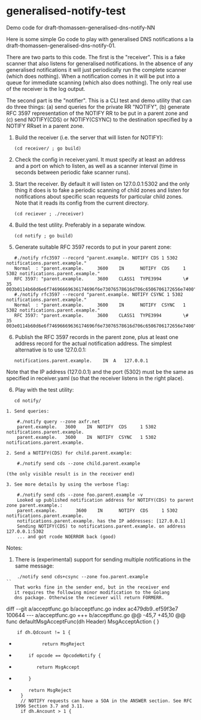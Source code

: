 # generalised-notify-test

Demo code for draft-thomassen-generalised-dns-notify-NN

Here is some simple Go code to play with generalised DNS notifications a la
draft-thomassen-generalised-dns-notify-01.

There are two parts to this code. The first is the "receiver". This is
a fake scanner that also listens for generalised notifications. In the
absence of any generalised notifications it will just periodically run
the complete scanner (which does nothing). When a notification comes
in it will be put into a queue for immediate scanning (which also does
nothing). The only real use of the receiver is the log output.

The second part is the "notifier". This is a CLI test and demo utility
that can do three things: (a) send queries for the private RR "NOTIFY",
(b) generate RFC 3597 representation of the NOTIFY RR to be put in a
parent zone and (c) send NOTIFY(CDS) or NOTIFY(CSYNC) to the destination
specified by a NOTIFY RRset in a parent zone.

1. Build the receiver (i.e. the server that will listen for NOTIFY):
```
   (cd receiver/ ; go build)
```

2. Check the config in receiver.yaml. It must specify at least an
   address and a port on which to listen, as well as a scanner interval
   (time in seconds between periodic fake scanner runs).

3. Start the receiver. By default it will listen on 127.0.0.1:5302 and
   the only thing it does is to fake a periodic scanning of child
   zones and listen for notifications about specific scan requests for
   particular child zones. Note that it reads its config from the
   current directory.
```   
   (cd reciever ; ./receiver)
```

4. Build the test utility. Preferably in a separate window.
```
   (cd notify ; go build)
```

5. Generate suitable RFC 3597 records to put in your parent zone:

```
   #./notify rfc3597 --record "parent.example. NOTIFY CDS 1 5302 notifications.parent.example."
   Normal  : "parent.example.     3600    IN      NOTIFY  CDS     1 5302 notifications.parent.example."
   RFC 3597: "parent.example.     3600    CLASS1  TYPE3994        \# 35 003b0114b60d6e6f74696669636174696f6e73076578616d706c6506706172656e7400"
   #./notify rfc3597 --record "parent.example. NOTIFY CSYNC 1 5302 notifications.parent.example."
   Normal  : "parent.example.     3600    IN      NOTIFY  CSYNC   1 5302 notifications.parent.example."
   RFC 3597: "parent.example.     3600    CLASS1  TYPE3994        \# 35 003e0114b60d6e6f74696669636174696f6e73076578616d706c6506706172656e7400"
```

6. Publish the RFC 3597 records in the parent zone, plus at least one address record for the
   actual notification address. The simplest alternative is to use 127.0.0.1:
```
   notifications.parent.example.	IN	A	127.0.0.1
```
   Note that the IP address (127.0.0.1) and the port (5302) must be the
   same as specified in receiver.yaml (so that the receiver listens in
   the right place).

6. Play with the test utility:
```
   cd notify/
```
	1. Send queries:
```
	#./notify query --zone axfr.net
    parent.example.   3600    IN  NOTIFY  CDS     1 5302 notifications.parent.example.
    parent.example.   3600    IN  NOTIFY  CSYNC   1 5302 notifications.parent.example.
```
	
    2. Send a NOTIFY(CDS) for child.parent.example:
```
	#./notify send cds --zone child.parent.example
```	
	(the only visible result is in the receiver end)
	
	3. See more details by using the verbose flag:
```
	#./notify send cds --zone foo.parent.example -v
	Looked up published notification address for NOTIFY(CDS) to parent zone parent.example.:
	parent.example.       3600    IN      NOTIFY  CDS     1 5302 notifications.parent.example.
	notifications.parent.example. has the IP addresses: [127.0.0.1]
	Sending NOTIFY(CDS) to notifications.parent.example. on address 127.0.0.1:5302
	... and got rcode NOERROR back (good)
```

Notes:

1. There is (experimental) support for sending multiple notifications in the
   same message:
```
	./notify send cds+csync --zone foo.parent.example
``
   That works fine in the sender end, but in the receiver end
   it requires the following minor modification to the Golang
   dns package. Otherwise the reciever will return FORMERR.
```
diff --git a/acceptfunc.go b/acceptfunc.go
index ac479db9..ef59f3e7 100644
--- a/acceptfunc.go
+++ b/acceptfunc.go
@@ -45,7 +45,10 @@ func defaultMsgAcceptFunc(dh Header) MsgAcceptAction {
        }
 
        if dh.Qdcount != 1 {
-               return MsgReject
+          if opcode == OpcodeNotify {
+             return MsgAccept
+          }
+          return MsgReject
        }
        // NOTIFY requests can have a SOA in the ANSWER section. See RFC 1996 Section 3.7 and 3.11.
        if dh.Ancount > 1 {
```
